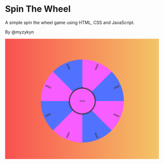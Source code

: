 # Spin The Wheel

A simple spin the wheel game using HTML, CSS and JavaScript.

By @myzykyn

![Screenshot](/src/media/screenshot.png)

